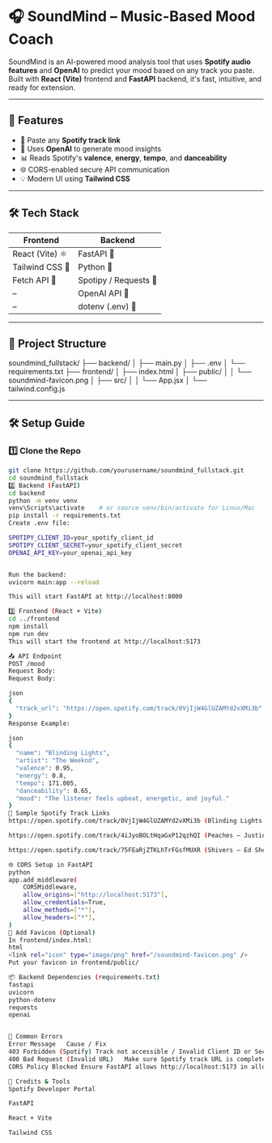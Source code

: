 # 🎧 SoundMind – Music-Based Mood Coach 

SoundMind is an AI-powered  mood analysis tool that uses **Spotify audio features** and **OpenAI** to predict your mood based on any track you paste. Built with **React (Vite)** frontend and **FastAPI** backend, it's fast, intuitive, and ready for extension.

---

## 🚀 Features

- 🔗 Paste any **Spotify track link**
- 🧠 Uses **OpenAI** to generate mood insights
- 📊 Reads Spotify's **valence**, **energy**, **tempo**, and **danceability**
- 🌐 CORS-enabled secure API communication
- 💡 Modern UI using **Tailwind CSS**

---

## 🛠️ Tech Stack

| Frontend | Backend |
|---------|---------|
| React (Vite) ⚛️ | FastAPI 🚀 |
| Tailwind CSS 🌈 | Python 🐍 |
| Fetch API 🔄 | Spotipy / Requests 🎵 |
|   –    | OpenAI API 🧠 |
|   –    | dotenv (.env) 🔐 |

---

## 📁 Project Structure

soundmind_fullstack/
├── backend/
│ ├── main.py
│ ├── .env
│ └── requirements.txt
├── frontend/
│ ├── index.html
│ ├── public/
│ │ └── soundmind-favicon.png
│ ├── src/
│ │ └── App.jsx
│ └── tailwind.config.js

---

## 🛠️ Setup Guide

### 1️⃣ Clone the Repo

```bash
git clone https://github.com/yourusername/soundmind_fullstack.git
cd soundmind_fullstack
2️⃣ Backend (FastAPI)
cd backend
python -m venv venv
venv\Scripts\activate    # or source venv/bin/activate for Linux/Mac
pip install -r requirements.txt
Create .env file:

SPOTIPY_CLIENT_ID=your_spotify_client_id
SPOTIPY_CLIENT_SECRET=your_spotify_client_secret
OPENAI_API_KEY=your_openai_api_key


Run the backend:
uvicorn main:app --reload

This will start FastAPI at http://localhost:8000

3️⃣ Frontend (React + Vite)
cd ../frontend
npm install
npm run dev
This will start the frontend at http://localhost:5173

📤 API Endpoint
POST /mood
Request Body:
Request Body:

json
{
  "track_url": "https://open.spotify.com/track/0VjIjW4GlUZAMYd2vXMi3b"
}
Response Example:

json
{
  "name": "Blinding Lights",
  "artist": "The Weeknd",
  "valence": 0.95,
  "energy": 0.8,
  "tempo": 171.005,
  "danceability": 0.65,
  "mood": "The listener feels upbeat, energetic, and joyful."
}
🧪 Sample Spotify Track Links
https://open.spotify.com/track/0VjIjW4GlUZAMYd2vXMi3b (Blinding Lights – The Weeknd)

https://open.spotify.com/track/4iJyoBOLtHqaGxP12qzhQI (Peaches – Justin Bieber)

https://open.spotify.com/track/75FEaRjZTKLhTrFGsfMUXR (Shivers – Ed Sheeran)

🌐 CORS Setup in FastAPI
python
app.add_middleware(
    CORSMiddleware,
    allow_origins=["http://localhost:5173"],
    allow_credentials=True,
    allow_methods=["*"],
    allow_headers=["*"],
)
🎨 Add Favicon (Optional)
In frontend/index.html:
html
<link rel="icon" type="image/png" href="/soundmind-favicon.png" />
Put your favicon in frontend/public/

📦 Backend Dependencies (requirements.txt)
fastapi
uvicorn
python-dotenv
requests
openai


🛑 Common Errors
Error Message	Cause / Fix
403 Forbidden (Spotify)	Track not accessible / Invalid Client ID or Secret
400 Bad Request (Invalid URL)	Make sure Spotify track URL is complete and correct
CORS Policy Blocked	Ensure FastAPI allows http://localhost:5173 in allow_origins

🧠 Credits & Tools
Spotify Developer Portal

FastAPI

React + Vite

Tailwind CSS

